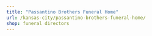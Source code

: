 ```yaml
---
title: "Passantino Brothers Funeral Home"
url: /kansas-city/passantino-brothers-funeral-home/
shop: funeral directors
---
```

